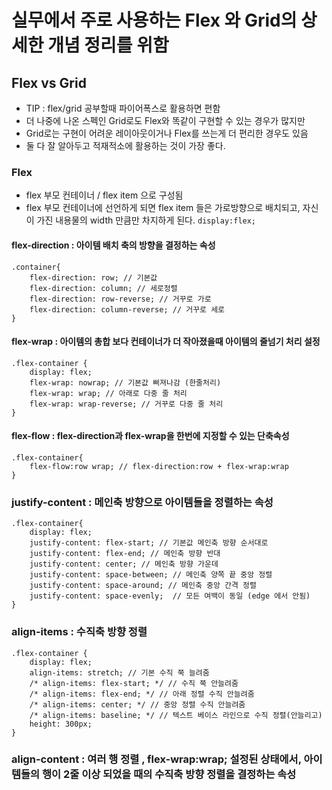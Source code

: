 # 실무에서 주로 사용하는 Flex 와 Grid의 상세한 개념 정리를 위함

## Flex vs Grid

- TIP : flex/grid 공부할때 파이어폭스로 활용하면 편함
- 더 나중에 나온 스펙인 Grid로도 Flex와 똑같이 구현할 수 있는 경우가 많지만
- Grid로는 구현이 어려운 레이아웃이거나 Flex를 쓰는게 더 편리한 경우도 있음
- 둘 다 잘 알아두고 적재적소에 활용하는 것이 가장 좋다.



### Flex
- flex 부모 컨테이너 / flex item 으로 구성됨
- flex 부모 컨테이너에 선언하게 되면 flex item 들은 가로방향으로 배치되고, 자신이 가진 내용물의 width 만큼만 차지하게 된다. 
```display:flex;```



#### flex-direction : 아이템 배치 축의 방향을 결정하는 속성
```
.container{
    flex-direction: row; // 기본값
    flex-direction: column; // 세로정렬
    flex-direction: row-reverse; // 거꾸로 가로
    flex-direction: column-reverse; // 거꾸로 세로
}
```



#### flex-wrap : 아이템의 총합 보다 컨테이너가 더 작아졌을때 아이템의 줄넘기 처리 설정
```
.flex-container {
    display: flex; 
    flex-wrap: nowrap; // 기본값 삐져나감 (한줄처리)
    flex-wrap: wrap; // 아래로 다중 줄 처리
    flex-wrap: wrap-reverse; // 거꾸로 다중 줄 처리
}
```



#### flex-flow : flex-direction과 flex-wrap을 한번에 지정할 수 있는 단축속성

```
.flex-container{
    flex-flow:row wrap; // flex-direction:row + flex-wrap:wrap
}
```



### justify-content : 메인축 방향으로 아이템들을 정렬하는 속성
```
.flex-container{
    display: flex;
    justify-content: flex-start; // 기본값 메인축 방향 순서대로
    justify-content: flex-end; // 메인축 방향 반대
    justify-content: center; // 메인축 방향 가운데
    justify-content: space-between; // 메인축 양쪽 끝 중앙 정렬
    justify-content: space-around; // 메인축 중앙 간격 정렬
    justify-content: space-evenly;  // 모든 여백이 동일 (edge 에서 안됨)
}
```


### align-items : 수직축 방향 정렬
```
.flex-container {
    display: flex;
    align-items: stretch; // 기본 수직 쭉 늘려줌
    /* align-items: flex-start; */ // 수직 쭉 안늘려줌
    /* align-items: flex-end; */ // 아래 정렬 수직 안늘려줌
    /* align-items: center; */ // 중앙 정렬 수직 안늘려줌
    /* align-items: baseline; */ // 텍스트 베이스 라인으로 수직 정렬(안늘리고)
    height: 300px;
}
```


### align-content : 여러 행 정렬 , flex-wrap:wrap; 설정된 상태에서, 아이템들의 행이 2줄 이상 되었을 때의 수직축 방향 정렬을 결정하는 속성


